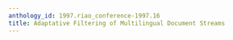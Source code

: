 ```yaml
---
anthology_id: 1997.riao_conference-1997.16
title: Adaptative Filtering of Multilingual Document Streams
---
```

